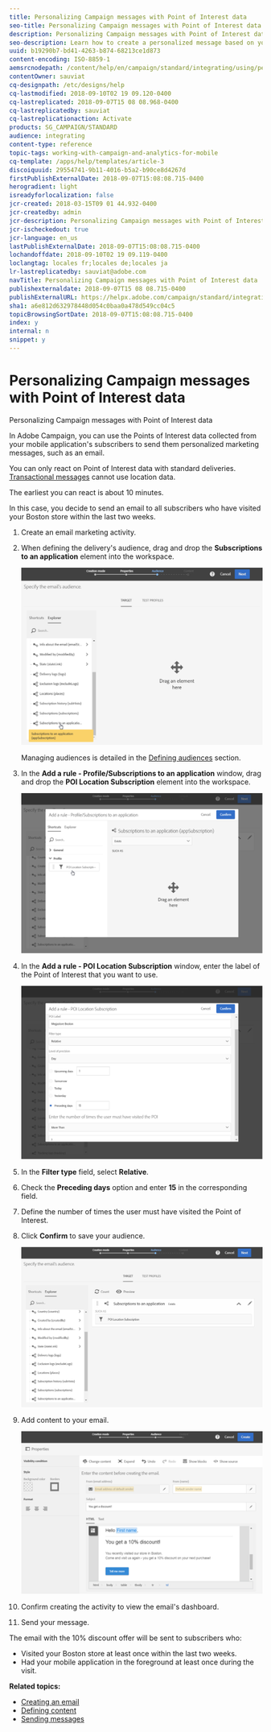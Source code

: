```yaml
---
title: Personalizing Campaign messages with Point of Interest data
seo-title: Personalizing Campaign messages with Point of Interest data
description: Personalizing Campaign messages with Point of Interest data
seo-description: Learn how to create a personalized message based on your subscribers' location with the Point of Interest data integration.
uuid: b19290b7-bd41-4263-b874-68213ce1d873
content-encoding: ISO-8859-1
aemsrcnodepath: /content/help/en/campaign/standard/integrating/using/personalizing-campaign-messages-with-point-of-interest-data
contentOwner: sauviat
cq-designpath: /etc/designs/help
cq-lastmodified: 2018-09-10T02 19 09.120-0400
cq-lastreplicated: 2018-09-07T15 08 08.968-0400
cq-lastreplicatedby: sauviat
cq-lastreplicationaction: Activate
products: SG_CAMPAIGN/STANDARD
audience: integrating
content-type: reference
topic-tags: working-with-campaign-and-analytics-for-mobile
cq-template: /apps/help/templates/article-3
discoiquuid: 29554741-9b11-4016-b5a2-b90ce8d4267d
firstPublishExternalDate: 2018-09-07T15:08:08.715-0400
herogradient: light
isreadyforlocalization: false
jcr-created: 2018-03-15T09 01 44.932-0400
jcr-createdby: admin
jcr-description: Personalizing Campaign messages with Point of Interest data
jcr-ischeckedout: true
jcr-language: en_us
lastPublishExternalDate: 2018-09-07T15:08:08.715-0400
lochandoffdate: 2018-09-10T02 19 09.119-0400
loclangtag: locales fr;locales de;locales ja
lr-lastreplicatedby: sauviat@adobe.com
navTitle: Personalizing Campaign messages with Point of Interest data
publishexternaldate: 2018-09-07T15 08 08.715-0400
publishExternalURL: https://helpx.adobe.com/campaign/standard/integrating/using/personalizing-campaign-messages-with-point-of-interest-data.html
sha1: a6e812d632978448d054c0baa0a478d549cc04c5
topicBrowsingSortDate: 2018-09-07T15:08:08.715-0400
index: y
internal: n
snippet: y
---
```


# Personalizing Campaign messages with Point of Interest data

Personalizing Campaign messages with Point of Interest data

In Adobe Campaign, you can use the Points of Interest data collected from your mobile application's subscribers to send them personalized marketing messages, such as an email.

You can only react on Point of Interest data with standard deliveries. [Transactional messages](../../channels/using/about-transactional-messaging.md) cannot use location data.

The earliest you can react is about 10 minutes.

In this case, you decide to send an email to all subscribers who have visited your Boston store within the last two weeks.

1. Create an email marketing activity.
1. When defining the delivery's audience, drag and drop the **Subscriptions to an application** element into the workspace.

   ![](assets/POI_subscriptions_app.png)

   Managing audiences is detailed in the [Defining audiences](../../audiences/using/creating-audiences.md) section.

1. In the **Add a rule - Profile/Subscriptions to an application** window, drag and drop the **POI Location Subscription** element into the workspace.

   ![](assets/POI_add_rule_profile_subscription.png)

1. In the **Add a rule - POI Location Subscription** window, enter the label of the Point of Interest that you want to use.

   ![](assets/POI_location_subscription.png)

1. In the **Filter type** field, select **Relative**.
1. Check the **Preceding days** option and enter **15** in the corresponding field.
1. Define the number of times the user must have visited the Point of Interest.
1. Click **Confirm** to save your audience.

   ![](assets/POI_subscriptions_app_audience_defined.png)

1. Add content to your email.

   ![](assets/POI_email_content.png)

1. Confirm creating the activity to view the email's dashboard.
1. Send your message.

The email with the 10% discount offer will be sent to subscribers who:

* Visited your Boston store at least once within the last two weeks.
* Had your mobile application in the foreground at least once during the visit.

**Related topics:**

* [Creating an email](../../channels/using/creating-an-email.md)
* [Defining content](../../designing/using/example--email-personalization.md)
* [Sending messages](../../sending/using/confirming-the-send.md)

